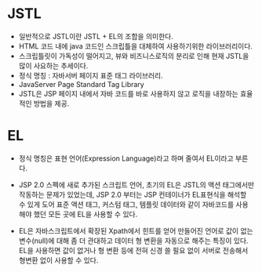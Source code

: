 # JSTL
- 일반적으로 JSTL이란 JSTL + EL의 조합을 의미한다.
- HTML 코드 내에 java 코드인 스크립틀을 대체하여 사용하기위한 라이브러리이다.
- 스크립틀릿이 가독성이 떨어지고, 뷰와 비즈니스로직의 분리로 인해 현재 JSTL을
  많이 사요하는 추세이다.
- 정식 명칭 : 자바서버 페이지 표준 태그 라이브러리.
- JavaServer Page Standard Tag Library
- JSTL은 JSP 페이지 내에서 자바 코드를 바로 사용하지 않고 로직을 내장하는 효율적인 방법을 제공.

# EL
- 정식 명칭은 표현 언어(Expression Language)라고 하며 줄여서 EL이라고 부른다.

- JSP 2.0 스펙에 새로 추가된 스크립트 언어, 초기의 EL은 JSTL의 액션 태그에서만 작동하는 문제가 있었는데, JSP 2.0 부터는 JSP 컨테이너가 EL표현식을 해석할 수 있게 도어 표준 액션 태그, 커스텀 태그, 템플릿 데이터와 같이 자바코드를 사용해야 했던 모든 곳에 EL을 사용할 수 있다.

- EL은 자바스크립트에서 확장된 Xpath에서 힌트를 얻어 만들어진 언어로 값이 없는 변수(null)에 대해 좀 더 관대하고 데이터 형 변환을 자동으로 해주는 특징이 있다. EL을 사용하면 값이 없거나 형 변환 등에 전혀 신경 쓸 필요 없이 서버로 전송해서 형변환 없이 사용할 수 있다.